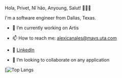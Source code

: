 Hola, Privet, Nǐ hǎo, Anyoung, Salut! 👋👋👋

I'm a software engineer from Dallas, Texas.

- 🔭 I’m currently working on Artis

- 📫 How to reach me: alexicanales@mavs.uta.com

- 🔗 [LinkedIn](https://www.linkedin.com/in/alexicanales/)

- 👯 I’m looking to collaborate on any application

[![Top Langs](https://github-readme-stats.vercel.app/api/top-langs?username=acanalez&hide=html,css&langs_count=20&theme=radical&layout=compact)

<!--
**aCanalez/aCanalez** is a ✨ _special_ ✨ repository because its `README.md` (this file) appears on your GitHub profile.

Here are some ideas to get you started:

- 🔭 I’m currently working on ...
- 🌱 I’m currently learning ...
- 👯 I’m looking to collaborate on ...
- 🤔 I’m looking for help with ...
- 💬 Ask me about ...
- 📫 How to reach me: ...
- 😄 Pronouns: ...
- ⚡ Fun fact: ...
-->
